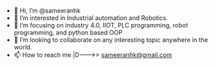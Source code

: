 - 👋 Hi, I’m @sameeranhk
- 👀 I’m interested in Industrial automation and Robotics.
- 🌱 I’m focusing on industry 4.0, IIOT, PLC programming, robot programming, and python based OOP
- 💞️ I’m looking to collaborate on any interesting topic anywhere in the world.
- 📫 How to reach me |D--->> sameeranhk@gmail.com

<!---
sameeranhk/sameeranhk is a ✨ special ✨ repository because its `README.md` (this file) appears on your GitHub profile.
You can click the Preview link to take a look at your changes.
--->

